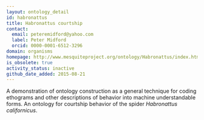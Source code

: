 ```yaml
---
layout: ontology_detail
id: habronattus
title: Habronattus courtship
contact:
  email: peteremidford@yahoo.com
  label: Peter Midford
  orcid: 0000-0001-6512-3296
domain: organisms
homepage: http://www.mesquiteproject.org/ontology/Habronattus/index.html
is_obsolete: true
activity_status: inactive
github_date_added: 2015-08-21
---
```


A demonstration of ontology construction as a general technique for coding ethograms and other descriptions of behavior into machine understandable forms. An ontology for courtship behavior of the spider <i>Habronattus californicus</i>.
